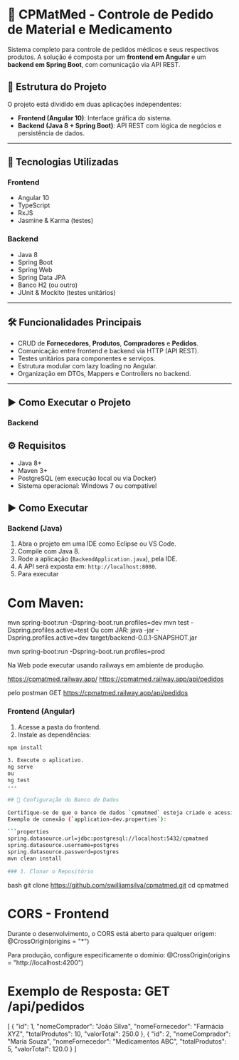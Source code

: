 ﻿# 💊 CPMatMed - Controle de Pedido de Material e Medicamento

Sistema completo para controle de pedidos médicos e seus respectivos produtos. A solução é composta por um **frontend em Angular** e um **backend em Spring Boot**, com comunicação via API REST.

## 🧩 Estrutura do Projeto

O projeto está dividido em duas aplicações independentes:
- **Frontend (Angular 10)**: Interface gráfica do sistema.
- **Backend (Java 8 + Spring Boot)**: API REST com lógica de negócios e persistência de dados.

---

## 🚀 Tecnologias Utilizadas

### Frontend
- Angular 10
- TypeScript
- RxJS
- Jasmine & Karma (testes)

### Backend
- Java 8
- Spring Boot
- Spring Web
- Spring Data JPA
- Banco H2 (ou outro)
- JUnit & Mockito (testes unitários)

---
## 🛠️ Funcionalidades Principais

- CRUD de **Fornecedores**, **Produtos**, **Compradores** e **Pedidos**.
- Comunicação entre frontend e backend via HTTP (API REST).
- Testes unitários para componentes e serviços.
- Estrutura modular com lazy loading no Angular.
- Organização em DTOs, Mappers e Controllers no backend.

---

## ▶️ Como Executar o Projeto

### Backend

## ⚙️ Requisitos

- Java 8+
- Maven 3+
- PostgreSQL (em execução local ou via Docker)
- Sistema operacional: Windows 7 ou compatível
## ▶️ Como Executar

### Backend (Java)
1. Abra o projeto em uma IDE como Eclipse ou VS Code.
2. Compile com Java 8.
3. Rode a aplicação (`BackendApplication.java`), pela IDE.
4. A API será exposta em: `http://localhost:8080`.
5. Para executar
# Com Maven:
mvn spring-boot:run -Dspring-boot.run.profiles=dev
mvn test -Dspring.profiles.active=test
 Ou com JAR:
java -jar -Dspring.profiles.active=dev target/backend-0.0.1-SNAPSHOT.jar

mvn spring-boot:run -Dspring-boot.run.profiles=prod

Na Web pode executar usando railways em ambiente de produção.

https://cpmatmed.railway.app/
https://cpmatmed.railway.app/api/pedidos
  
pelo postman
GET https://cpmatmed.railway.app/api/pedidos





### Frontend (Angular)
1. Acesse a pasta do frontend.
2. Instale as dependências:

```bash
npm install

3. Execute o aplicativo.
ng serve 
ou
ng test
---

## 💾 Configuração do Banco de Dados

Certifique-se de que o banco de dados `cpmatmed` esteja criado e acessível.
Exemplo de conexão (`application-dev.properties`):

```properties
spring.datasource.url=jdbc:postgresql://localhost:5432/cpmatmed
spring.datasource.username=postgres
spring.datasource.password=postgres
mvn clean install

### 1. Clonar o Repositório

```
bash
git clone https://github.com/swilliamsilva/cpmatmed.git
cd cpmatmed

# CORS - Frontend
Durante o desenvolvimento, o CORS está aberto para qualquer origem:
@CrossOrigin(origins = "*")

Para produção, configure especificamente o domínio:
@CrossOrigin(origins = "http://localhost:4200")

# Exemplo de Resposta: GET /api/pedidos

[
  {
    "id": 1,
    "nomeComprador": "João Silva",
    "nomeFornecedor": "Farmácia XYZ",
    "totalProdutos": 10,
    "valorTotal": 250.0
  },
  {
    "id": 2,
    "nomeComprador": "Maria Souza",
    "nomeFornecedor": "Medicamentos ABC",
    "totalProdutos": 5,
    "valorTotal": 120.0
  }
]

